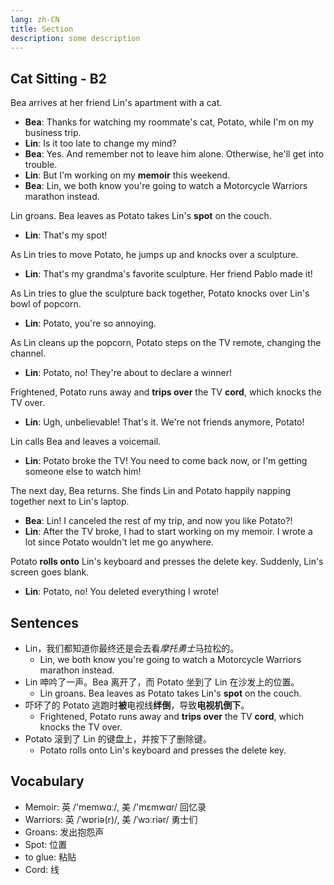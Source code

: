 ```yaml
---
lang: zh-CN
title: Section
description: some description
---
```


## Cat Sitting - B2

Bea arrives at her friend Lin's apartment with a cat.

- **Bea**: Thanks for watching my roommate's cat, Potato, while I'm on my business trip.
- **Lin**: Is it too late to change my mind?
- **Bea**: Yes. And remember not to leave him alone. Otherwise, he'll get into trouble.
- **Lin**: But I'm working on my **memoir** this weekend.
- **Bea**: Lin, we both know you're going to watch a Motorcycle Warriors marathon instead.

Lin groans. Bea leaves as Potato takes Lin's **spot** on the couch.

- **Lin**: That's my spot!

As Lin tries to move Potato, he jumps up and knocks over a sculpture.

- **Lin**: That's my grandma's favorite sculpture. Her friend Pablo made it!

As Lin tries to glue the sculpture back together, Potato knocks over Lin's bowl of popcorn.

- **Lin**: Potato, you're so annoying.

As Lin cleans up the popcorn, Potato steps on the TV remote, changing the channel.

- **Lin**: Potato, no! They're about to declare a winner!

Frightened, Potato runs away and **trips over** the TV **cord**, which knocks the TV over.

- **Lin**: Ugh, unbelievable! That's it. We're not friends anymore, Potato!

Lin calls Bea and leaves a voicemail.

- **Lin**: Potato broke the TV! You need to come back now, or I'm getting someone else to watch him!

The next day, Bea returns. She finds Lin and Potato happily napping together next to Lin's laptop.

- **Bea**: Lin! I canceled the rest of my trip, and now you like Potato?!
- **Lin**: After the TV broke, I had to start working on my memoir. I wrote a lot since Potato wouldn't let me go anywhere.

Potato **rolls onto** Lin's keyboard and presses the delete key. Suddenly, Lin's screen goes blank.

- **Lin**: Potato, no! You deleted everything I wrote!

## Sentences

- Lin，我们都知道你最终还是会去看*摩托勇士*马拉松的。
  - Lin, we both know you're going to watch a Motorcycle Warriors marathon instead.
- Lin 呻吟了一声。Bea 离开了，而 Potato 坐到了 Lin 在沙发上的位置。
  - Lin groans. Bea leaves as Potato takes Lin's **spot** on the couch.
- 吓坏了的 Potato 逃跑时**被**电视线**绊倒**，导致**电视机倒下**。
  - Frightened, Potato runs away and **trips over** the TV **cord**, which knocks the TV over.
- Potato 滚到了 Lin 的键盘上，并按下了删除键。
  - Potato rolls onto Lin's keyboard and presses the delete key.

## Vocabulary

- Memoir: 英 /'memwɑː/, 美 /'mɛmwɑr/ 回忆录
- Warriors: 英 /ˈwɒriə(r)/, 美 /ˈwɔːriər/ 勇士们
- Groans: 发出抱怨声
- Spot: 位置
- to glue: 粘贴
- Cord: 线
